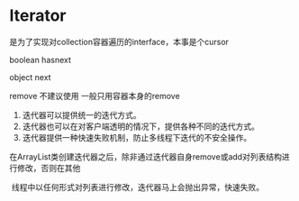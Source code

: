 # Iterator

是为了实现对collection容器遍历的interface，本事是个cursor

boolean hasnext

object next

remove 不建议使用 一般只用容器本身的remove



1. 迭代器可以提供统一的迭代方式。
2. 迭代器也可以在对客户端透明的情况下，提供各种不同的迭代方式。
3. 迭代器提供一种快速失败机制，防止多线程下迭代的不安全操作。

在ArrayList类创建迭代器之后，除非通过迭代器自身remove或add对列表结构进行修改，否则在其他

​          线程中以任何形式对列表进行修改，迭代器马上会抛出异常，快速失败。 